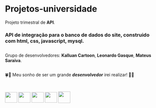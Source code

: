 # Projetos-universidade
Projeto trimestral de **API**.
### API de integração para o banco de dados do site, construido com html, css, javascript, mysql.
##
Grupo de desenvolvedores: **Kalluan Cartoon**, **Leonardo Gasque**, **Mateus Saraiva**.
##
🍀🤞 Meu sonho de ser um grande **_desenvolvedor_** irei realizar! 🤞🍀 
##
</div>
<div style="display: inline_block"><br>
  <img align="center" height="35" width="40" src="https://cdn.jsdelivr.net/gh/devicons/devicon/icons/html5/html5-original.svg" />  
  <img align="center" height="35" width="40" src="https://cdn.jsdelivr.net/gh/devicons/devicon/icons/css3/css3-original.svg" />
   <img align="center" height="35" width="40" src="https://cdn.jsdelivr.net/gh/devicons/devicon/icons/javascript/javascript-original.svg" />
  <img align="center" height="35" width="40" src="https://cdn.jsdelivr.net/gh/devicons/devicon@latest/icons/mysql/mysql-original-wordmark.svg" />
  <img align="center" height="38" width="40" src="https://cdn.jsdelivr.net/gh/devicons/devicon/icons/git/git-original.svg" />  
</div>
